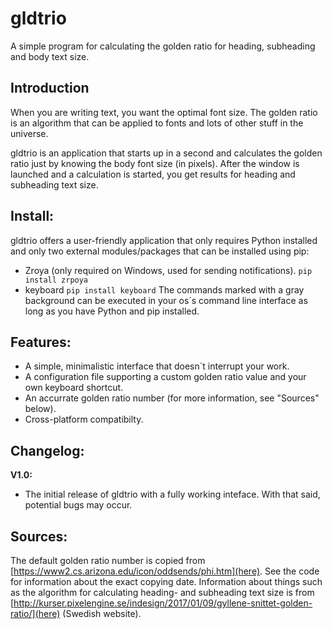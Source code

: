 # gldtrio
A simple program for calculating the golden ratio for heading, subheading and body text size.

## Introduction
When you are writing text, you want the optimal font size. The golden ratio is an algorithm that can be applied to fonts and lots of other stuff in the universe.

gldtrio is an application that starts up in a second and calculates the golden ratio just by knowing the body font size (in pixels). After the window is launched and a calculation is started, you get results for heading and subheading text size.

## Install:
gldtrio offers a user-friendly application that only requires Python installed and only two external modules/packages that can be installed using pip:
- Zroya (only required on Windows, used for sending notifications). `pip install zrpoya`
- keyboard `pip install keyboard`
The commands marked with a gray background can be executed in your os´s command line interface as long as you have Python and pip installed.

## Features:
- A simple, minimalistic interface that doesn´t interrupt your work.
- A configuration file supporting a custom golden ratio value and your own keyboard shortcut.
- An accurrate golden ratio number (for more information, see "Sources" below).
- Cross-platform compatibilty.

## Changelog:
**V1.0:**


- The initial release of gldtrio with a fully working inteface. With that said, potential bugs may occur.

## Sources:
The default golden ratio number is copied from [https://www2.cs.arizona.edu/icon/oddsends/phi.htm](here). See the code for information about the exact copying date.
Information about things such as the algorithm for calculating heading- and subheading text size is from [http://kurser.pixelengine.se/indesign/2017/01/09/gyllene-snittet-golden-ratio/](here) (Swedish website).
